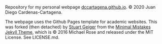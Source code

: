 Repository for my personal webpage [dccartagena.github.io](https://dccartagena.github.io/). © 2020 Juan Diego Cardenas-Cartagena.

The webpage uses the Github Pages template for academic websites. This was forked (then detached) by [Stuart Geiger](https://github.com/staeiou) from the [Minimal Mistakes Jekyll Theme](https://mmistakes.github.io/minimal-mistakes/), which is © 2016 Michael Rose and released under the MIT License. See LICENSE.md. 
